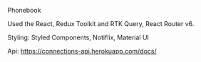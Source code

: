Phonebook

Used the React, Redux Toolkit and RTK Query, React Router v6.

Styling: Styled Components, Notiflix, Material UI

Api: https://connections-api.herokuapp.com/docs/
